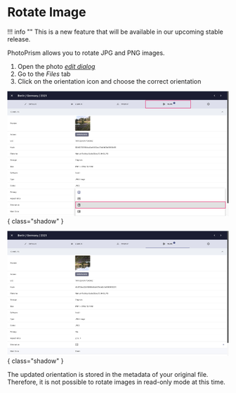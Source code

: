 # Rotate Image #

!!! info ""
    This is a new feature that will be available in our upcoming stable release.

PhotoPrism allows you to rotate JPG and PNG images.

1. Open the photo [*edit dialog*](edit.md)
2. Go to the *Files* tab
3. Click on the orientation icon and choose the correct orientation

![Screenshot](img/rotate-1.jpg){ class="shadow" }

![Screenshot](img/rotate-2.jpg){ class="shadow" }

The updated orientation is stored in the metadata of your original file. Therefore, it is not possible to rotate images in read-only mode at this time.
